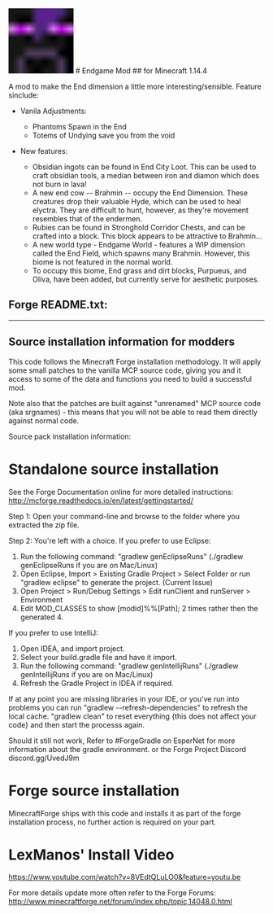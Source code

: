 <img src="https://github.com/jacobdill75/EndgameMod/blob/master/src/main/resources/endgamemod.png" alt="" data-canonical-src="https://github.com/jacobdill75/EndgameMod/blob/master/src/main/resources/endgamemod.png" width="128" height="128" />
# Endgame Mod
## for Minecraft 1.14.4

A mod to make the End dimension a little more interesting/sensible. Feature sinclude:

* Vanila Adjustments:
	* Phantoms Spawn in the End
	* Totems of Undying save you from the void

* New features:
	* Obsidian ingots can be found in End City Loot. This can be used to craft obsidian tools, a median between iron and diamon which does not burn in lava!
	* A new end cow -- Brahmin -- occupy the End Dimension. These creatures drop their valuable Hyde, which can be used to heal elyctra. They are difficult to hunt, however, as they're movement resembles that of the endermen.
	* Rubies can be found in Stronghold Corridor Chests, and can be crafted into a block. This block appears to be attractive to Brahmin...
	* A new world type - Endgame World - features a WIP dimension called the End Field, which spawns many Brahmin. However, this biome is not featured in the normal world.
	* To occupy this biome, End grass and dirt blocks, Purpueus, and Oliva, have been added, but currently serve for aesthetic purposes.

## Forge README.txt:

-------------------------------------------
Source installation information for modders
-------------------------------------------
This code follows the Minecraft Forge installation methodology. It will apply
some small patches to the vanilla MCP source code, giving you and it access 
to some of the data and functions you need to build a successful mod.

Note also that the patches are built against "unrenamed" MCP source code (aka
srgnames) - this means that you will not be able to read them directly against
normal code.

Source pack installation information:

Standalone source installation
==============================

See the Forge Documentation online for more detailed instructions:
http://mcforge.readthedocs.io/en/latest/gettingstarted/

Step 1: Open your command-line and browse to the folder where you extracted the zip file.

Step 2: You're left with a choice.
If you prefer to use Eclipse:
1. Run the following command: "gradlew genEclipseRuns" (./gradlew genEclipseRuns if you are on Mac/Linux)
2. Open Eclipse, Import > Existing Gradle Project > Select Folder 
   or run "gradlew eclipse" to generate the project.
(Current Issue)
4. Open Project > Run/Debug Settings > Edit runClient and runServer > Environment
5. Edit MOD_CLASSES to show [modid]%%[Path]; 2 times rather then the generated 4.

If you prefer to use IntelliJ:
1. Open IDEA, and import project.
2. Select your build.gradle file and have it import.
3. Run the following command: "gradlew genIntellijRuns" (./gradlew genIntellijRuns if you are on Mac/Linux)
4. Refresh the Gradle Project in IDEA if required.

If at any point you are missing libraries in your IDE, or you've run into problems you can run "gradlew --refresh-dependencies" to refresh the local cache. "gradlew clean" to reset everything {this does not affect your code} and then start the processs again.

Should it still not work, 
Refer to #ForgeGradle on EsperNet for more information about the gradle environment.
or the Forge Project Discord discord.gg/UvedJ9m

Forge source installation
=========================
MinecraftForge ships with this code and installs it as part of the forge
installation process, no further action is required on your part.

LexManos' Install Video
=======================
https://www.youtube.com/watch?v=8VEdtQLuLO0&feature=youtu.be

For more details update more often refer to the Forge Forums:
http://www.minecraftforge.net/forum/index.php/topic,14048.0.html
